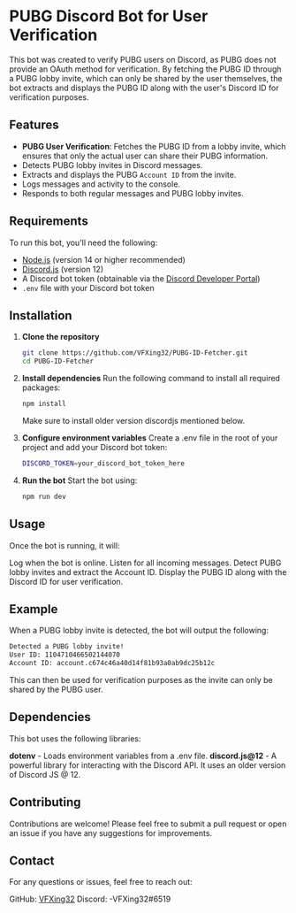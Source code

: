# PUBG Discord Bot for User Verification

This bot was created to verify PUBG users on Discord, as PUBG does not provide an OAuth method for verification. By fetching the PUBG ID through a PUBG lobby invite, which can only be shared by the user themselves, the bot extracts and displays the PUBG ID along with the user's Discord ID for verification purposes.

## Features
- **PUBG User Verification**: Fetches the PUBG ID from a lobby invite, which ensures that only the actual user can share their PUBG information.
- Detects PUBG lobby invites in Discord messages.
- Extracts and displays the PUBG `Account ID` from the invite.
- Logs messages and activity to the console.
- Responds to both regular messages and PUBG lobby invites.

## Requirements
To run this bot, you'll need the following:

- [Node.js](https://nodejs.org/) (version 14 or higher recommended)
- [Discord.js](https://discord.js.org/#/) (version 12)
- A Discord bot token (obtainable via the [Discord Developer Portal](https://discord.com/developers/applications))
- `.env` file with your Discord bot token

## Installation

1. **Clone the repository**
   ```bash
   git clone https://github.com/VFXing32/PUBG-ID-Fetcher.git
   cd PUBG-ID-Fetcher

2. **Install dependencies** Run the following command to install all required packages:
    ```bash
   npm install
   ```
   Make sure to install older version discordjs mentioned below.

3. **Configure environment variables** Create a .env file in the root of your project and add your Discord bot token:
   ```bash
   DISCORD_TOKEN=your_discord_bot_token_here
4. **Run the bot** Start the bot using:
   ```bash
   npm run dev
   ```
## **Usage**
Once the bot is running, it will:

Log when the bot is online.
Listen for all incoming messages.
Detect PUBG lobby invites and extract the Account ID.
Display the PUBG ID along with the Discord ID for user verification.

## Example
When a PUBG lobby invite is detected, the bot will output the following:
   ```bash
   Detected a PUBG lobby invite!
   User ID: 1104710466502144070
   Account ID: account.c674c46a40d14f81b93a0ab9dc25b12c
```
This can then be used for verification purposes as the invite can only be shared by the PUBG user.

## Dependencies
This bot uses the following libraries:

**dotenv** - Loads environment variables from a .env file.
**discord.js@12** - A powerful library for interacting with the Discord API. It uses an older version of Discord JS @ 12.

## Contributing
Contributions are welcome! Please feel free to submit a pull request or open an issue if you have any suggestions for improvements.

## Contact
For any questions or issues, feel free to reach out:

GitHub: [VFXing32](https://github.com/VFXing32)
Discord: -VFXing32#6519


